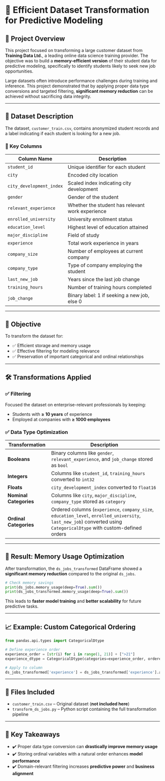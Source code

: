 # 🚀 Efficient Dataset Transformation for Predictive Modeling

## 📌 Project Overview

This project focused on transforming a large customer dataset from **Training Data Ltd.**, a leading online data science training provider. The objective was to build a **memory-efficient version** of their student data for predictive modeling, specifically to identify students likely to seek new job opportunities.

Large datasets often introduce performance challenges during training and inference. This project demonstrated that by applying proper data type conversions and targeted filtering, **significant memory reduction** can be achieved without sacrificing data integrity.

---

## 📂 Dataset Description

The dataset, `customer_train.csv`, contains anonymized student records and a label indicating if each student is looking for a new job.

### 🔑 Key Columns

| Column Name             | Description                                                   |
|-------------------------|---------------------------------------------------------------|
| `student_id`            | Unique identifier for each student                            |
| `city`                  | Encoded city location                                         |
| `city_development_index` | Scaled index indicating city development                    |
| `gender`                | Gender of the student                                         |
| `relevant_experience`  | Whether the student has relevant work experience              |
| `enrolled_university`  | University enrollment status                                  |
| `education_level`       | Highest level of education attained                          |
| `major_discipline`     | Field of study                                                 |
| `experience`           | Total work experience in years                                 |
| `company_size`         | Number of employees at current company                         |
| `company_type`         | Type of company employing the student                          |
| `last_new_job`         | Years since the last job change                                |
| `training_hours`       | Number of training hours completed                             |
| `job_change`           | Binary label: 1 if seeking a new job, else 0                  |

---

## 🎯 Objective

To transform the dataset for:

- ✅ Efficient storage and memory usage  
- ✅ Effective filtering for modeling relevance  
- ✅ Preservation of important categorical and ordinal relationships

---

## 🛠️ Transformations Applied

### ✅ Filtering

Focused the dataset on enterprise-relevant professionals by keeping:

- Students with **≥ 10 years** of experience
- Employed at companies with **≥ 1000 employees**

### ✅ Data Type Optimization

| Transformation        | Description |
|-----------------------|-------------|
| **Booleans**          | Binary columns like `gender`, `relevant_experience`, and `job_change` stored as `bool` |
| **Integers**          | Columns like `student_id`, `training_hours` converted to `int32` |
| **Floats**            | `city_development_index` converted to `float16` |
| **Nominal Categories**| Columns like `city`, `major_discipline`, `company_type` stored as `category` |
| **Ordinal Categories**| Ordered columns (`experience`, `company_size`, `education_level`, `enrolled_university`, `last_new_job`) converted using `CategoricalDtype` with custom-defined orders |

---

## 🧪 Result: Memory Usage Optimization

After transformation, the `ds_jobs_transformed` DataFrame showed a **significant memory reduction** compared to the original `ds_jobs`.

```python
# Check memory savings
print(ds_jobs.memory_usage(deep=True).sum())
print(ds_jobs_transformed.memory_usage(deep=True).sum())
```

This leads to **faster model training** and **better scalability** for future predictive tasks.

---

## 📈 Example: Custom Categorical Ordering

```python
from pandas.api.types import CategoricalDtype

# Define experience order
experience_order = [str(i) for i in range(1, 21)] + [">21"]
experience_dtype = CategoricalDtype(categories=experience_order, ordered=True)

# Apply to column
ds_jobs_transformed['experience'] = ds_jobs_transformed['experience'].astype(experience_dtype)
```

---

## 🧾 Files Included

- `customer_train.csv` – Original dataset (**not included here**)  
- `transform_ds_jobs.py` – Python script containing the full transformation pipeline

---

## 🧠 Key Takeaways

- ✔️ Proper data type conversion can **drastically improve memory usage**
- ✔️ Storing ordinal variables with a natural order enhances **model performance**
- ✔️ Domain-relevant filtering increases **predictive power** and **business alignment**


